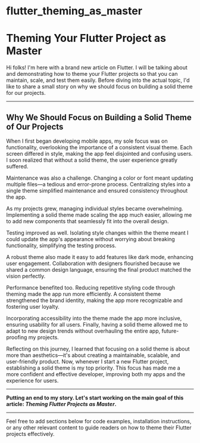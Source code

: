 # flutter_theming_as_master

# Theming Your Flutter Project as Master

Hi folks! I'm here with a brand new article on Flutter. I will be talking about and demonstrating how to theme your Flutter projects so that you can maintain, scale, and test them easily. Before diving into the actual topic, I'd like to share a small story on why we should focus on building a solid theme for our projects.

---

## Why We Should Focus on Building a Solid Theme of Our Projects

When I first began developing mobile apps, my sole focus was on functionality, overlooking the importance of a consistent visual theme. Each screen differed in style, making the app feel disjointed and confusing users. I soon realized that without a solid theme, the user experience greatly suffered.

Maintenance was also a challenge. Changing a color or font meant updating multiple files—a tedious and error-prone process. Centralizing styles into a single theme simplified maintenance and ensured consistency throughout the app.

As my projects grew, managing individual styles became overwhelming. Implementing a solid theme made scaling the app much easier, allowing me to add new components that seamlessly fit into the overall design.

Testing improved as well. Isolating style changes within the theme meant I could update the app's appearance without worrying about breaking functionality, simplifying the testing process.

A robust theme also made it easy to add features like dark mode, enhancing user engagement. Collaboration with designers flourished because we shared a common design language, ensuring the final product matched the vision perfectly.

Performance benefited too. Reducing repetitive styling code through theming made the app run more efficiently. A consistent theme strengthened the brand identity, making the app more recognizable and fostering user loyalty.

Incorporating accessibility into the theme made the app more inclusive, ensuring usability for all users. Finally, having a solid theme allowed me to adapt to new design trends without overhauling the entire app, future-proofing my projects.

Reflecting on this journey, I learned that focusing on a solid theme is about more than aesthetics—it's about creating a maintainable, scalable, and user-friendly product. Now, whenever I start a new Flutter project, establishing a solid theme is my top priority. This focus has made me a more confident and effective developer, improving both my apps and the experience for users.

---

**Putting an end to my story. Let's start working on the main goal of this article: _Theming Flutter Projects as Master_.**

---

Feel free to add sections below for code examples, installation instructions, or any other relevant content to guide readers on how to theme their Flutter projects effectively.